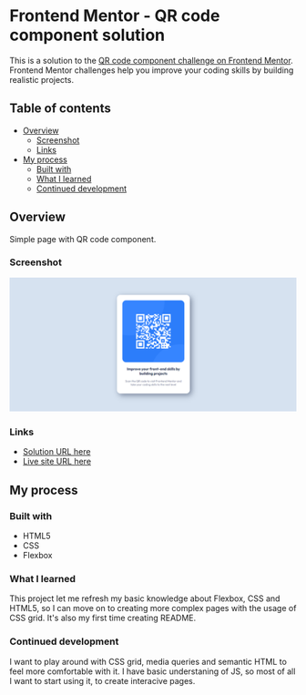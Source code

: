 # Frontend Mentor - QR code component solution

This is a solution to the [QR code component challenge on Frontend Mentor](https://www.frontendmentor.io/challenges/qr-code-component-iux_sIO_H). Frontend Mentor challenges help you improve your coding skills by building realistic projects. 

## Table of contents

- [Overview](#overview)
  - [Screenshot](#screenshot)
  - [Links](#links)
- [My process](#my-process)
  - [Built with](#built-with)
  - [What I learned](#what-i-learned)
  - [Continued development](#continued-development)

## Overview
Simple page with QR code component.

### Screenshot
![](./images/screenshot.png)

### Links
- [Solution URL here](https://github.com/KamilaHareza/Qr-component/tree/main)
- [Live site URL here](https://kamilahareza.github.io/Qr-component/)


## My process

### Built with
- HTML5
- CSS
- Flexbox

### What I learned
This project let me refresh my basic knowledge about Flexbox, CSS and HTML5, so I can move on to creating more complex pages with the usage of  CSS grid. It's also my first time creating README.

### Continued development
I want to play around with CSS grid, media queries and semantic HTML to feel more comfortable with it. I have basic understaning of JS, so most of all I want to start using it, to create interacive pages.
